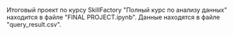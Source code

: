 Итоговый проект по курсу SkillFactory "Полный курс по анализу данных" находится в файле "FINAL PROJECT.ipynb". Данные находятся в файле "query_result.csv".
